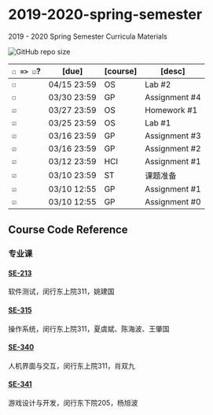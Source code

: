 # 2019-2020-spring-semester
2019 - 2020 Spring Semester Curricula Materials

![GitHub repo size](https://img.shields.io/github/repo-size/yuetsin/2019-2020-spring-semester)

| `☐ => ☑`? | [due]       | [course] | [desc]           |
| ------- | ----------- | -------- | ---------------- |
| `☐`   | 04/15 23:59 | OS | Lab #2 |
| `☐`   | 03/30 23:59 | GP | Assignment #4 |
| `☑`   | 03/27 23:59 | OS | Homework #1 |
| `☑`   | 03/25 23:59 | OS | Lab #1 |
| `☑`   | 03/16 23:59 | GP | Assignment #3 |
| `☑`   | 03/16 23:59 | GP | Assignment #2 |
| `☑`   | 03/12 23:59 | HCI | Assignment #1 |
| `☑`   | 03/10 23:59 | ST | 课题准备 |
| `☑`   | 03/10 12:55 | GP | Assignment #1 |
| `☑`   | 03/10 12:55 | GP | Assignment #0 |

## Course Code Reference

### 专业课

#### [SE-213](https://github.com/yuetsin/2019-2020-spring-semester/tree/master/SE-213)

软件测试，闵行东上院311，姚建国

#### [SE-315](https://github.com/yuetsin/2019-2020-spring-semester/tree/master/SE-315)

操作系统，闵行东上院311，夏虞斌、陈海波、王肇国

#### [SE-340](https://github.com/yuetsin/2019-2020-spring-semester/tree/master/SE-340)

人机界面与交互，闵行东上院311，肖双九

#### [SE-341](https://github.com/yuetsin/2019-2020-spring-semester/tree/master/SE-341)

游戏设计与开发，闵行东下院205，杨旭波
